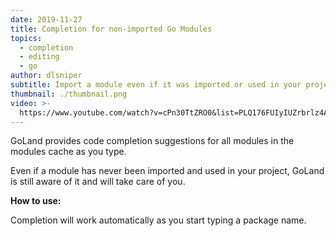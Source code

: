 ```yaml
---
date: 2019-11-27
title: Completion for non-imported Go Modules
topics:
  - completion
  - editing
  - go
author: dlsniper
subtitle: Import a module even if it was imported or used in your project
thumbnail: ./thumbnail.png
video: >-
  https://www.youtube.com/watch?v=cPn30TtZRO0&list=PLQ176FUIyIUZrbrlz4AY1V8VzBJKZyVlW&index=30
---
```


GoLand provides code completion suggestions for all modules in the modules cache as you type.

Even if a module has never been imported and used in your project, GoLand is still aware of it and will take care of you.

**How to use:**

Completion will work automatically as you start typing a package name.
